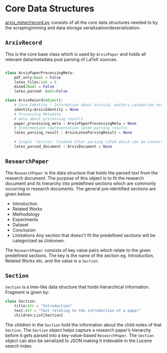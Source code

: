 # Core Data Structures
[arxiv_miner/record.py](https://github.com/valayDave/arxiv-miner/blob/oss-release/arxiv_miner/record.py) consists of all the core data structures needed to by the scraping/mining and data storage serialization/deserialization. 
## `ArxivRecord`
This is the core base class which is used by `ArxivPaper` and holds all relevant data/metadata post parsing of LaTeX sources. 
```python

class ArxivPaperProcessingMeta: 
    pdf_only:bool = False
    latex_files:int = 0
    mined:bool = False
    latex_parsed: bool=False

class ArxivRecord(object):
    # Core Identity : Information about arxivid, authors,categories etc.
    identity:ArxivIdentity = None
    # Processing Metadata
    # meta about processing results 
    paper_processing_meta : ArxivPaperProcessingMeta = None
    # Intermediate representation latex parsing results 
    latex_parsing_result : ArxivLatexParsingResult = None
    
    # Single `Section` Created after parsing LaTeX which can be converted to `ResearchPaper`
    latex_parsed_document : ArxivDocument = None

```

## `ResearchPaper`

The `ResearchPaper` is the data structure that holds the parsed text from the research document. The purpose of this object is to fit the research document and its hierarchy into predefined sections which are commonly occurring in research documents. The general pre-identified sections are given below:

- Introduction
- Related Works
- Methodology
- Experiments
- Dataset
- Conclusion
- Limitations
Any section that doesn't fit the predefined sections will be categorized as *Unknown*. 

The `ResearchPaper` consists of key value pairs which relate to the given predefined sections. The key is the name of the section eg. Introduction, Related Works etc. and the value is a `Section`. 
## `Section`

`Section` is a tree-like data structure that holds hierarchical information. Fragment is given by:
```python
class Section:
    title:str = "Introduction"
    text:str = "Text relating to the introduction of a paper"
    children:List[Section] 
```
The *children* in the `Section` hold the information about the child notes of that `Section`. The `Section` object helps capture a research paper’s hierarchy before it gets parsed into a key-value-based `ResearchPaper`. The `Section` object can also be serialized to JSON making it indexable in the Lucene search index.  

